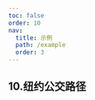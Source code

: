 ```yaml
---
toc: false
order: 10
nav:
  title: 示例
  path: /example
  order: 3
---
```


## 10.纽约公交路径

<code src= './taxiTrips/index.tsx' compact="true" defaultShowCode></code>
